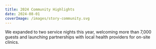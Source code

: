 ```yaml
---
title: 2024 Community Highlights
date: 2024-08-01
coverImage: /images/story-community.svg
---
```

We expanded to two service nights this year, welcoming more than 7,000 guests and launching partnerships with local health providers for on-site clinics.
